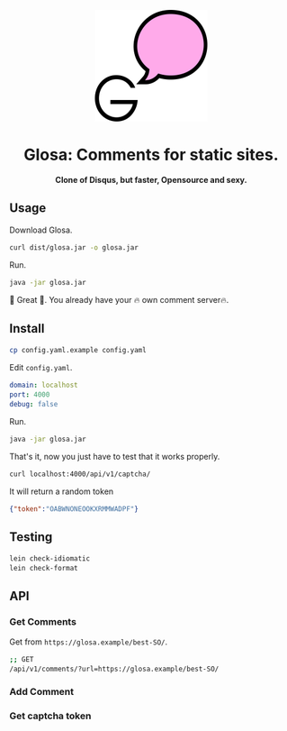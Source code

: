 <p align="center">
  <img src="logo.png" alt="logo" width="200"> 
</p>
<h1 align="center">Glosa: Comments for static sites.</h1>
<p align="center">
   <strong >Clone of Disqus, but faster, Opensource and sexy.</strong>
</p>

## Usage

Download Glosa.

``` sh
curl dist/glosa.jar -o glosa.jar
```

Run.

```sh
java -jar glosa.jar
```

🎉 Great 🎉. You already have your 🔥 own comment server🔥.

## Install

``` sh
cp config.yaml.example config.yaml
```

Edit `config.yaml`.

``` yaml
domain: localhost
port: 4000
debug: false
```

Run.

``` sh
java -jar glosa.jar
```

That's it, now you just have to test that it works properly.

``` sh
curl localhost:4000/api/v1/captcha/
```

It will return a random token

``` json
{"token":"OABWNONEOOKXRMMWADPF"}
```

## Testing

``` sh
lein check-idiomatic
lein check-format
```

## API

### Get Comments

Get from `https://glosa.example/best-SO/`.

``` sh
;; GET
/api/v1/comments/?url=https://glosa.example/best-SO/
```

### Add Comment

### Get captcha token
